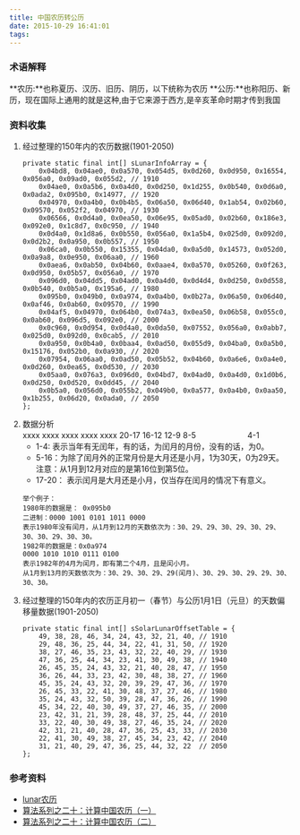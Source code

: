 ```yaml
---
title: 中国农历转公历
date: 2015-10-29 16:41:01
tags:
---
```


### 术语解释
**农历:**也称夏历、汉历、旧历、阴历，以下统称为农历
**公历:**也称阳历、新历，现在国际上通用的就是这种,由于它来源于西方,是辛亥革命时期才传到我国

### 资料收集
1.  经过整理的150年内的农历数据(1901-2050)
	```
	private static final int[] sLunarInfoArray = {
	    0x04bd8, 0x04ae0, 0x0a570, 0x054d5, 0x0d260, 0x0d950, 0x16554, 0x056a0, 0x09ad0, 0x055d2, // 1910
	    0x04ae0, 0x0a5b6, 0x0a4d0, 0x0d250, 0x1d255, 0x0b540, 0x0d6a0, 0x0ada2, 0x095b0, 0x14977, // 1920
	    0x04970, 0x0a4b0, 0x0b4b5, 0x06a50, 0x06d40, 0x1ab54, 0x02b60, 0x09570, 0x052f2, 0x04970, // 1930
	    0x06566, 0x0d4a0, 0x0ea50, 0x06e95, 0x05ad0, 0x02b60, 0x186e3, 0x092e0, 0x1c8d7, 0x0c950, // 1940
	    0x0d4a0, 0x1d8a6, 0x0b550, 0x056a0, 0x1a5b4, 0x025d0, 0x092d0, 0x0d2b2, 0x0a950, 0x0b557, // 1950
	    0x06ca0, 0x0b550, 0x15355, 0x04da0, 0x0a5d0, 0x14573, 0x052d0, 0x0a9a8, 0x0e950, 0x06aa0, // 1960
	    0x0aea6, 0x0ab50, 0x04b60, 0x0aae4, 0x0a570, 0x05260, 0x0f263, 0x0d950, 0x05b57, 0x056a0, // 1970
	    0x096d0, 0x04dd5, 0x04ad0, 0x0a4d0, 0x0d4d4, 0x0d250, 0x0d558, 0x0b540, 0x0b5a0, 0x195a6, // 1980
	    0x095b0, 0x049b0, 0x0a974, 0x0a4b0, 0x0b27a, 0x06a50, 0x06d40, 0x0af46, 0x0ab60, 0x09570, // 1990
	    0x04af5, 0x04970, 0x064b0, 0x074a3, 0x0ea50, 0x06b58, 0x055c0, 0x0ab60, 0x096d5, 0x092e0, // 2000
	    0x0c960, 0x0d954, 0x0d4a0, 0x0da50, 0x07552, 0x056a0, 0x0abb7, 0x025d0, 0x092d0, 0x0cab5, // 2010
	    0x0a950, 0x0b4a0, 0x0baa4, 0x0ad50, 0x055d9, 0x04ba0, 0x0a5b0, 0x15176, 0x052b0, 0x0a930, // 2020
	    0x07954, 0x06aa0, 0x0ad50, 0x05b52, 0x04b60, 0x0a6e6, 0x0a4e0, 0x0d260, 0x0ea65, 0x0d530, // 2030
	    0x05aa0, 0x076a3, 0x096d0, 0x04bd7, 0x04ad0, 0x0a4d0, 0x1d0b6, 0x0d250, 0x0d520, 0x0dd45, // 2040
	    0x0b5a0, 0x056d0, 0x055b2, 0x049b0, 0x0a577, 0x0a4b0, 0x0aa50, 0x1b255, 0x06d20, 0x0ada0, // 2050
	};
	```
2.  数据分析		
	xxxx		xxxx		xxxx		xxxx		xxxx
	20-17		16-12		12-9		8-5	　　　　　　	4-1
	+ 1-4: 表示当年有无闰年，有的话，为闰月的月份，没有的话，为0。
	+ 5-16：为除了闰月外的正常月份是大月还是小月，1为30天，0为29天。
		注意：从1月到12月对应的是第16位到第5位。
	+ 17-20： 表示闰月是大月还是小月，仅当存在闰月的情况下有意义。
	```
	举个例子：
	1980年的数据是： 0x095b0
	二进制：0000 1001 0101 1011 0000
	表示1980年没有闰月，从1月到12月的天数依次为：30、29、29、30、29、30、29、30、30、29、30、30。
	1982年的数据是：0x0a974
	0000 1010 1010 0111 0100
	表示1982年的4月为闰月，即有第二个4月，且是闰小月。
	从1月到13月的天数依次为：30、29、30、29、29(闰月)、30、29、30、29、29、30、30、30。
	```
3.  经过整理的150年内的农历正月初一（春节）与公历1月1日（元旦）的天数偏移量数据(1901-2050) 
	```
	private static final int[] sSolarLunarOffsetTable = {
	    49, 38, 28, 46, 34, 24, 43, 32, 21, 40, // 1910
	    29, 48, 36, 25, 44, 34, 22, 41, 31, 50, // 1920
	    38, 27, 46, 35, 23, 43, 32, 22, 40, 29, // 1930
	    47, 36, 25, 44, 34, 23, 41, 30, 49, 38, // 1940
	    26, 45, 35, 24, 43, 32, 21, 40, 28, 47, // 1950
	    36, 26, 44, 33, 23, 42, 30, 48, 38, 27, // 1960
	    45, 35, 24, 43, 32, 20, 39, 29, 47, 36, // 1970
	    26, 45, 33, 22, 41, 30, 48, 37, 27, 46, // 1980
	    35, 24, 43, 32, 50, 39, 28, 47, 36, 26, // 1990
	    45, 34, 22, 40, 30, 49, 37, 27, 46, 35, // 2000
	    23, 42, 31, 21, 39, 28, 48, 37, 25, 44, // 2010
	    33, 22, 40, 30, 49, 38, 27, 46, 35, 24, // 2020
	    42, 31, 21, 40, 28, 47, 36, 25, 43, 33, // 2030
	    22, 41, 30, 49, 38, 27, 45, 34, 23, 42, // 2040
	    31, 21, 40, 29, 47, 36, 25, 44, 32, 22  // 2050
	};
	```

### 参考资料
+ [lunar农历](http://blog.csdn.net/dreamtdp/article/details/25112129)
+ [算法系列之二十：计算中国农历（一）](http://blog.csdn.net/orbit/article/details/9210413)
+ [算法系列之二十：计算中国农历（二）](http://blog.csdn.net/orbit/article/details/9337377)

